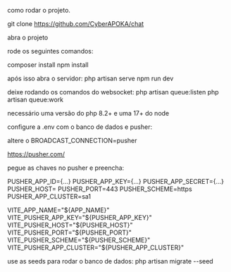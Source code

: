 como rodar o projeto.

git clone https://github.com/CyberAPOKA/chat

abra o projeto

rode os seguintes comandos:

composer install
npm install

após isso abra o servidor:
php artisan serve
npm run dev

deixe rodando os comandos do websocket:
php artisan queue:listen
php artisan queue:work

necessário uma versão do php 8.2+ e uma 17+ do node

configure a .env com o banco de dados e pusher:

altere o BROADCAST_CONNECTION=pusher

https://pusher.com/

pegue as chaves no pusher e preencha:

PUSHER_APP_ID={...}
PUSHER_APP_KEY={...}
PUSHER_APP_SECRET={...}
PUSHER_HOST=
PUSHER_PORT=443
PUSHER_SCHEME=https
PUSHER_APP_CLUSTER=sa1

VITE_APP_NAME="${APP_NAME}"
VITE_PUSHER_APP_KEY="${PUSHER_APP_KEY}"
VITE_PUSHER_HOST="${PUSHER_HOST}"
VITE_PUSHER_PORT="${PUSHER_PORT}"
VITE_PUSHER_SCHEME="${PUSHER_SCHEME}"
VITE_PUSHER_APP_CLUSTER="${PUSHER_APP_CLUSTER}"

use as seeds para rodar o banco de dados:
php artisan migrate --seed